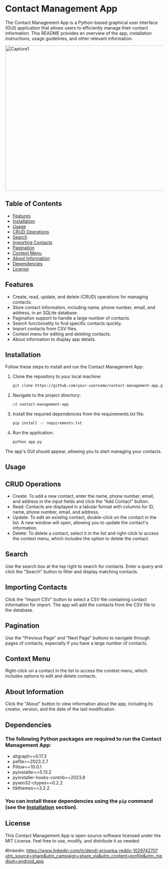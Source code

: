 # Contact Management App

The Contact Management App is a Python-based graphical user interface (GUI) application that allows users to efficiently manage their contact information. This README provides an overview of the app, installation instructions, usage guidelines, and other relevant information.

<img width="921" height="465" alt="Capture1" src="https://github.com/user-attachments/assets/a3c72dae-d892-43c1-90a1-a22bd78c69ce" />


## Table of Contents

- [Features](#features)
- [Installation](#installation)
- [Usage](#usage)
- [CRUD Operations](#crud-operations)
- [Search](#search)
- [Importing Contacts](#importing-contacts)
- [Pagination](#pagination)
- [Context Menu](#context-menu)
- [About Information](#about-information)
- [Dependencies](#dependencies)
- [License](#license)

## Features

- Create, read, update, and delete (CRUD) operations for managing contacts.
- Store contact information, including name, phone number, email, and address, in an SQLite database.
- Pagination support to handle a large number of contacts.
- Search functionality to find specific contacts quickly.
- Import contacts from CSV files.
- Context menu for editing and deleting contacts.
- About information to display app details.

## Installation

Follow these steps to install and run the Contact Management App:

1. Clone the repository to your local machine:
   ```bash
   git clone https://github.com/your-username/contact-management-app.git
   
2. Navigate to the project directory:
   ```bash
   cd contact-management-app
   
3. Install the required dependencies from the requirements.txt file:
   ```bash
   pip install -r requirements.txt
   
4. Run the application:
   ```bash
   python app.py

The app's GUI should appear, allowing you to start managing your contacts.

## Usage
## CRUD Operations
- Create: To add a new contact, enter the name, phone number, email, and address in the input fields and click the "Add Contact" button.
- Read: Contacts are displayed in a tabular format with columns for ID, name, phone number, email, and address.
- Update: To edit an existing contact, double-click on the contact in the list. A new window will open, allowing you to update the contact's information.
- Delete: To delete a contact, select it in the list and right-click to access the context menu, which includes the option to delete the contact.

## Search
Use the search box at the top right to search for contacts. Enter a query and click the "Search" button to filter and display matching contacts.
## Importing Contacts
Click the "Import CSV" button to select a CSV file containing contact information for import. The app will add the contacts from the CSV file to the database.
## Pagination
Use the "Previous Page" and "Next Page" buttons to navigate through pages of contacts, especially if you have a large number of contacts.
## Context Menu
Right-click on a contact in the list to access the context menu, which includes options to edit and delete contacts.
## About Information
Click the "About" button to view information about the app, including its creator, version, and the date of the last modification.

## Dependencies
### The following Python packages are required to run the Contact Management App:
- altgraph==0.17.3
- pefile==2023.2.7
- Pillow==10.0.1
- pyinstaller==5.13.2
- pyinstaller-hooks-contrib==2023.8
- pywin32-ctypes==0.2.2
- ttkthemes==3.2.2
### You can install these dependencies using the `pip` command (see the [Installation](#installation) section).

## License
This Contact Management App is open-source software licensed under the MIT License. Feel free to use, modify, and distribute it as needed.

#linkedin:
https://www.linkedin.com/in/dendi-priyanka-reddy-102974270?utm_source=share&utm_campaign=share_via&utm_content=profile&utm_medium=android_app
